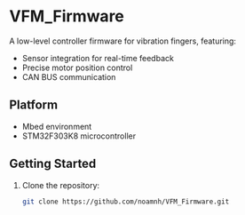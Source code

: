# VFM_Firmware

A low-level controller firmware for vibration fingers, featuring:
- Sensor integration for real-time feedback
- Precise motor position control
- CAN BUS communication

## Platform

- Mbed environment
- STM32F303K8 microcontroller

## Getting Started

1. Clone the repository:
   ```bash
   git clone https://github.com/noamnh/VFM_Firmware.git
